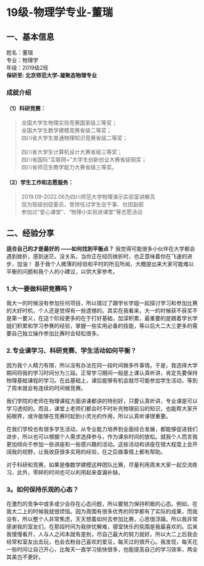# 19级-物理学专业-董瑞
## 一、基本信息  
姓名：董瑞<br>
专业：物理学<br>
年级：2019级2班  <br>
**保研至: 北京师范大学-凝聚态物理专业**<br>

### 成就介绍  
#### （1）科研竞赛：  
>全国大学生物理实验竞赛国家级三等奖；  <br>
全国大学生数学建模竞赛省级二等奖；  <br>
四川省大学生普通物理知识竞赛省级二等奖；<br>  
四川省大学生计算机设计大赛省级三等奖； <br> 
四川省国际“互联网+”大学生创新创业大赛省级铜奖；  <br>
四川省师范生教学能力大赛省级三等奖。<br>

#### （2）学生工作和志愿服务：  
>2019.09-2022.06为四川师范大学物理演示实验室讲解员  <br>
现为班级创促委员，曾担任过学生会干事、社团副部 <br> 
参加过“爱心课堂”、“物理小实验进课堂”等志愿活动  <br>
  
## 二、经验分享  
**适合自己的才是最好的
——如何找到平衡点？**
我觉得可能很多小伙伴在大学都会遇到挫折，感到迷茫。没关系，当你正在经历挫折时，也正意味着你在飞速的进步，加油！
基于我个人微薄的经验和平时的所见所闻，大概提出来大家可能难以平衡的问题和我个人的小建议，以供大家参考。  

### 1.大一要做科研竞赛吗？  
我大一的时候没有参加任何项目，所以错过了跟学长学姐一起探讨学习和参加比赛的大好时机，个人还是觉得有一些遗憾的。其实在我看来，大一的时候获不获奖不是第一要义，在这个阶段更多的在于打好基础，加深积累，最重要的是跟着学长学姐们积累和学习参赛的经验，掌握一些实用必备的技能，等以后大二大三更多的需要自己独立操作参加比赛时会轻松很多。  

### 2.专业课学习、科研竞赛、学生活动如何平衡？  
因为我个人精力有限，所以没有办法在同一段时间做多件事情。于是，我选择大学期间将我的学习时间分为三段。正常学习期间一般是上课认真听讲，肯定先要保持物理基础课程的学习。在此基础上，课后能够有机会就尽可能参加学生活动，等到了周末就会有连续的时间做竞赛。  

我们学院的老师在物理课程方面讲课都讲的特别好，只要认真听讲，专业课是可以学习透彻的。而且，课堂上老师们都会时不时补充物理前沿的知识，也能帮大家开拓眼界，或许能够在竞赛时起到小灵光的作用，所以认真听课很重要。  

在我们学校也有很多学生活动，从专业能力培养到全面综合发展，都能够促进我们进步，所以也可以根据个人需求选择参与，作为课余时间的放松。就我个人而言我更加倾向于参加一些讲座和一些感兴趣的活动。这些活动和讲座在很大程度上会开阔我的视野，让我收获很多实用的经验，在之后做事情上都有帮助。  

对于科研和竞赛，如果是像数学建模这种团队比赛，尽量利用周末大家一起交流练习，此外，零碎的时间也可以利用起来查漏补缺。  

### 3。如何保持乐观的心态？  
在激烈的竞争中或多或少会存在心态问题，所以要努力保持积极的心态。例如，在我大二上的时候我就很烦恼。因为周围有很多优秀的同学都有了实际的成果，而我没有，所以整个人非常焦虑，天天想着如何去参加比赛，心思很浮躁。所以我非常感谢我的室友们，在那段时间为我排忧解难，寝室快乐的氛围是我最喜欢的。后来我慢慢看开，人与人之间本就有差别，尽自己最大的努力就好。所以大二上后我会经常和室友出去玩，也会去粉自己喜欢的爱豆，每天过的很开心。我发现，每天花一些时间让自己开心，比每天一直学习愉快很多，也能提高自己的学习效率，两全其美岂不更好。
